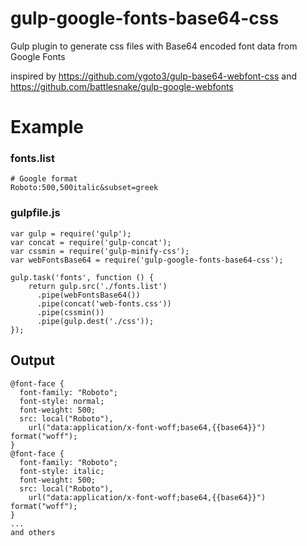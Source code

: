 # gulp-google-fonts-base64-css
Gulp plugin to generate css files with Base64 encoded font data from Google Fonts

inspired by https://github.com/ygoto3/gulp-base64-webfont-css and https://github.com/battlesnake/gulp-google-webfonts


# Example   

### fonts.list

```
# Google format
Roboto:500,500italic&subset=greek
```

### gulpfile.js

```
var gulp = require('gulp');
var concat = require('gulp-concat');
var cssmin = require('gulp-minify-css');
var webFontsBase64 = require('gulp-google-fonts-base64-css');
	
gulp.task('fonts', function () {
	return gulp.src('./fonts.list')
      .pipe(webFontsBase64())
      .pipe(concat('web-fonts.css'))
      .pipe(cssmin())
      .pipe(gulp.dest('./css'));
});
```

## Output
```
@font-face {
  font-family: "Roboto";
  font-style: normal;
  font-weight: 500;
  src: local("Roboto"),
    url("data:application/x-font-woff;base64,{{base64}}") format("woff");
}
@font-face {
  font-family: "Roboto";
  font-style: italic;
  font-weight: 500;
  src: local("Roboto"),
    url("data:application/x-font-woff;base64,{{base64}}") format("woff");
}
...
and others

```
